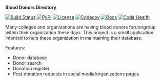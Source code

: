 **Blood Donors Directory**

[![Build Status](https://travis-ci.org/akhilputhiry/blood-donors-directory.svg?branch=master)](https://travis-ci.org/akhilputhiry/blood-donors-directory) [![PyPi](https://img.shields.io/pypi/v/blood-donors-directory.svg)](https://pypi.python.org/pypi/blood-donors-directory/) [![License](https://img.shields.io/pypi/l/blood-donors-directory.svg)](https://github.com/akhilputhiry/blood-donors-directory/blob/master/LICENSE.txt) [![Codecov](https://img.shields.io/codecov/c/github/akhilputhiry/blood-donors-directory.svg)](https://codecov.io/gh/akhilputhiry/blood-donors-directory) [![Docs](https://readthedocs.org/projects/blood-donors-directory/badge/?version=latest)](http://blood-donors-directory.readthedocs.io) [![Code Health](https://landscape.io/github/akhilputhiry/blood-donors-directory/master/landscape.svg?style=flat)](https://landscape.io/github/akhilputhiry/blood-donors-directory/master)

Many colleges and organizations are having blood donors forum/group within their organization these days. This project is a small application intented to help these organization in maintaining their database.

Features:
* Donor database
* Donor search
* Donation register
* Post donation requests in social media/organizations pages

